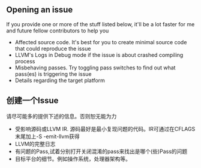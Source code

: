 ## Opening an issue
If you provide one or more of the stuff listed below, it'll be a lot faster for me and future fellow contributors to help you

- Affected source code. It's best for you to create minimal source code that could reproduce the issue
- LLVM's Logs in Debug mode if the issue is about crashed compiling process
- Misbehaving passes. Try toggling pass switches to find out what pass(es) is triggering the issue
- Details regarding the target platform

## 创建一个Issue
请尽可能多的提供下述的信息。否则恕无能为力
- 受影响源码或LLVM IR. 源码最好是最小复现问题的代码。IR可通过在CFLAGS末尾加上-S -emit-llvm获得
- LLVM的完整日志
- 有问题的Pass,试着分别打开关闭混淆的pass来找出是哪个(些)Pass的问题
- 目标平台的细节。例如操作系统，处理器架构等。
